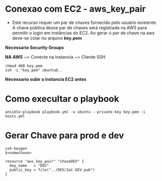 # Conexao com EC2 - aws_key_pair
- Este recurso requer um par de chaves fornecido pelo usuário existente. A chave pública desse par de chaves será registrada na AWS para permitir o login em instâncias do EC2. Ao gerar o par de chave na aws deve-se colar no arquivo **key.pem**

**Necessario Security Groups**

**NA AWS**
~> Conecte na instancia ~> Cliente SSH
```
chmod 400 key.pem
ssh -i "key.pem" ubuntu@..
```

**Necessario subir a instancia EC2 antes**
# Como execultar o playbook 
```
ansible-playbook playbook.yml -u ubuntu --private-key key.pem -i hosts.yml
```

# Gerar Chave para prod e dev
```
ssh-keygen
$<nomechave>
```

```
resource "aws_key_pair" "chaveDEV" {
  key_name   = "DEV"
  public_key = file("../DEV/IaC-DEV.pub")
}
```